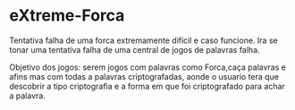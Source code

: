 # eXtreme-Forca



Tentativa  falha de uma forca extremamente difícil e caso funcione.
Ira se tonar uma tentativa falha de uma central de jogos de palavras falha.

Objetivo dos jogos: serem jogos com palavras como Forca,caça palavras e afins mas com todas a palavras criptografadas, aonde o usuario tera 
que descobrir a tipo criptografia e a forma em que foi criptografado para achar a palavra.
